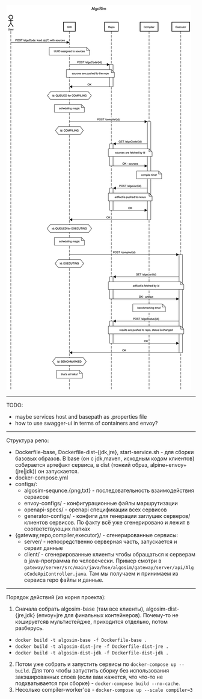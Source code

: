 ![sequence-diagram](configs/algosim-sequence.png "Взаимодействие сервисов")
***
TODO:
- maybe services host and basepath as .properties file
- how to use swagger-ui in terms of containers and envoy?
***
Структура репо:
- Dockerfile-base, Dockerfile-dist-{jdk,jre}, start-service.sh - для сборки базовых образов. В base (он с jdk,maven, исходным кодом клиентов) собирается артефакт сервиса, в dist (тонкий образ, alpine+envoy+(jre|jdk)) он запускается.
- docker-compose.yml
- configs/:
  - algosim-sequnce.{png,txt} - последовательность взаимодействия сервисов 
  - envoy-configs/ - конфигурационные файлы маршрутизации
  - openapi-specs/ - openapi спецификации всех сервисов
  - generator-configs/ - конфиги для генерации заглушек серверов/клиентов сервисов. По факту всё уже сгенерировано и лежит в соответствующих папках
- {gateway,repo,compiler,executor}/ - сгенерированные сервисы:
  - server/ - непосредственно серверная часть, запускается и сервит данные
  - client/ - сгенерированные клиенты чтобы обращаться к серверам в java-программа по человечески. Пример смотри в `gateway/server/src/main/java/hse/algosim/gateway/server/api/AlgoCodeApiController.java`. Там мы получаем и принимаем из сервиса repo файлы и данные.
***
Порядок действий (из корня проекта):
1. Сначала собрать algosim-base (там все клиенты), algosim-dist-{jre,jdk} (envoy+jre для финальных контейнеров). Почему-то не кэшируетсяв мультистейдже, приходится отдельно, потом разберусь. 
  - `docker build -t algosim-base -f Dockerfile-base .`
  - `docker build -t algosim-dist-jre -f Dockerfile-dist-jre .`
  - `docker build -t algosim-dist-jdk -f Dockerfile-dist-jdk .`
2. Потом уже собрать  и запустить сервисы по `docker-compose up --build`. Для того чтобы запустить сборку без использования закэшированных слоев (если вам кажется, что что-то не подхватывается при сборке) - `docker-compose build --no-cache`.
3. Несолько compiler-worker'ов - `docker-compose up --scale compiler=3`
